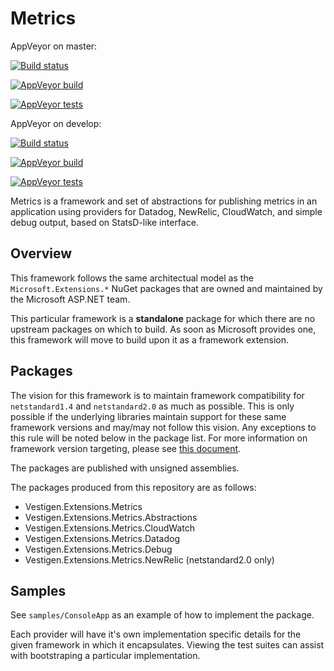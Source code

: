 Metrics
=======

AppVeyor on master:

[![Build status](https://ci.appveyor.com/api/projects/status/f3r19qows4jnko2r/branch/master?svg=true)](https://ci.appveyor.com/project/wholroyd/vestigen-extensions-metrics/branch/master)

[![AppVeyor build](https://img.shields.io/appveyor/ci/vestigenltd/vestigen-extensions-metrics/master.svg?logo=appveyor)](https://ci.appveyor.com/project/vestigenLtd/vestigen-extensions-metrics/branch/master)

[![AppVeyor tests](https://img.shields.io/appveyor/tests/vestigenltd/vestigen-extensions-metrics/master.svg?logo=appveyor)](https://ci.appveyor.com/project/vestigenLtd/vestigen-extensions-metrics/branch/master/tests)


AppVeyor on develop:

[![Build status](https://ci.appveyor.com/api/projects/status/f3r19qows4jnko2r/branch/develop?svg=true)](https://ci.appveyor.com/project/VestigenLtd/vestigen-extensions-metrics/branch/develop)

[![AppVeyor build](https://img.shields.io/appveyor/ci/vestigenltd/vestigen-extensions-metrics/develop.svg?logo=appveyor)](https://ci.appveyor.com/project/vestigenLtd/vestigen-extensions-metrics/branch/develop)

[![AppVeyor tests](https://img.shields.io/appveyor/tests/vestigenltd/vestigen-extensions-metrics/develop.svg?logo=appveyor)](https://ci.appveyor.com/project/vestigenLtd/vestigen-extensions-metrics/branch/develop/tests)

Metrics is a framework and set of abstractions for publishing metrics in an application using providers for Datadog, NewRelic, CloudWatch, and simple debug output, based on StatsD-like interface.

Overview
--------

This framework follows the same architectual model as the `Microsoft.Extensions.*` NuGet packages that are owned and maintained by the Microsoft ASP.NET team.

This particular framework is a **standalone** package for which there are no upstream packages on which to build. As soon as Microsoft provides one, this framework will move to build upon it as a framework extension.

Packages
--------

The vision for this framework is to maintain framework compatibility for `netstandard1.4` and `netstandard2.0` as much as possible. This is only possible if the underlying libraries maintain support for these same framework versions and may/may not follow this vision. Any exceptions to this rule will be noted below in the package list. For more information on framework version targeting, please see [this document](https://docs.microsoft.com/en-us/dotnet/standard/net-standard).

The packages are published with unsigned assemblies.

The packages produced from this repository are as follows:

- Vestigen.Extensions.Metrics
- Vestigen.Extensions.Metrics.Abstractions
- Vestigen.Extensions.Metrics.CloudWatch
- Vestigen.Extensions.Metrics.Datadog
- Vestigen.Extensions.Metrics.Debug
- Vestigen.Extensions.Metrics.NewRelic (netstandard2.0 only)

Samples
-------

See `samples/ConsoleApp` as an example of how to implement the package.

Each provider will have it's own implementation specific details for the given framework in which it encapsulates. Viewing the test suites can assist with bootstraping a particular implementation.
